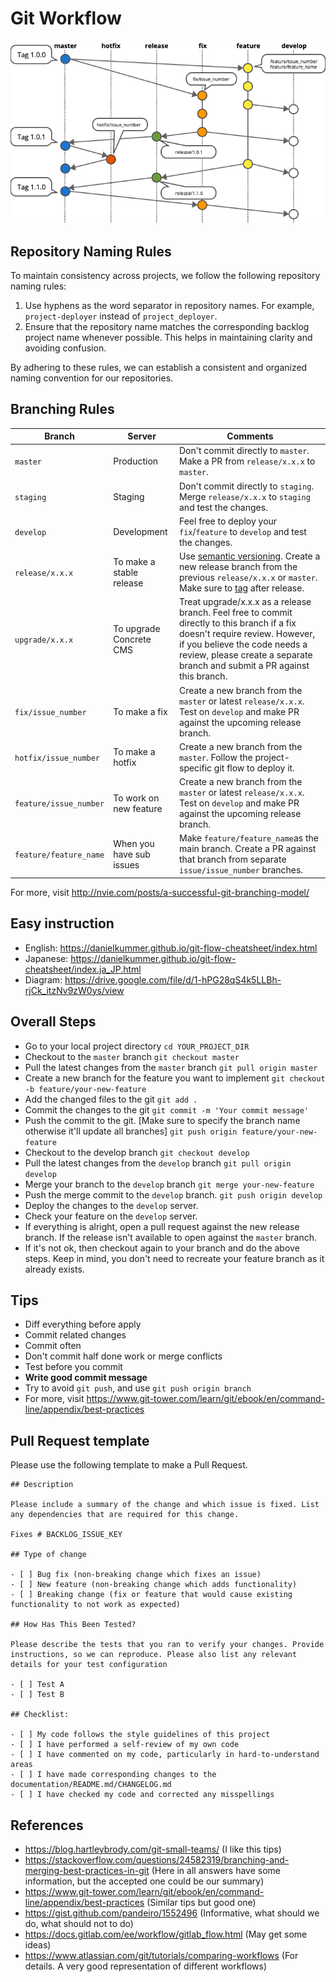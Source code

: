 # Git Workflow

![Git Wokflow](_media/git-workflow.png)

## Repository Naming Rules

To maintain consistency across projects, we follow the following repository naming rules:

1. Use hyphens as the word separator in repository names. For example, `project-deployer` instead of `project_deployer`.
2. Ensure that the repository name matches the corresponding backlog project name whenever possible. This helps in maintaining clarity and avoiding confusion.

By adhering to these rules, we can establish a consistent and organized naming convention for our repositories.


## Branching Rules

Branch | Server | Comments
----- | ----- | ----
`master` | Production | Don't commit directly to `master`. Make a PR from `release/x.x.x` to `master`.
`staging` | Staging | Don't commit directly to `staging`. Merge `release/x.x.x` to `staging` and test the changes.
`develop` | Development | Feel free to deploy your `fix`/`feature` to `develop` and test the changes.
`release/x.x.x` | To make a stable release | Use [semantic versioning](https://semver.org/). Create a new release branch from the previous `release/x.x.x` or `master`. Make sure to [tag](https://git-scm.com/book/en/v2/Git-Basics-Tagging) after release.
`upgrade/x.x.x` | To upgrade Concrete CMS | Treat upgrade/x.x.x as a release branch. Feel free to commit directly to this branch if a fix doesn't require review. However, if you believe the code needs a review, please create a separate branch and submit a PR against this branch.
`fix/issue_number` | To make a fix | Create a new branch from the `master` or latest `release/x.x.x`. Test on `develop` and make PR against the upcoming release branch.
`hotfix/issue_number` | To make a hotfix | Create a new branch from the `master`. Follow the project-specific git flow to deploy it.
`feature/issue_number` | To work on new feature | Create a new branch from the `master` or latest `release/x.x.x`. Test on `develop` and make PR against the upcoming release branch.
`feature/feature_name` | When you have sub issues | Make `feature/feature_name`as the main branch. Create a PR against that branch from separate `issue/issue_number` branches.


For more, visit http://nvie.com/posts/a-successful-git-branching-model/

## Easy instruction

- English: https://danielkummer.github.io/git-flow-cheatsheet/index.html
- Japanese: https://danielkummer.github.io/git-flow-cheatsheet/index.ja_JP.html
- Diagram: https://drive.google.com/file/d/1-hPG28qS4k5LLBh-rjCk_itzNv9zW0ys/view


## Overall Steps

- Go to your local project directory `cd YOUR_PROJECT_DIR`
- Checkout to the `master` branch `git checkout master`
- Pull the latest changes from the `master` branch `git pull origin master`
- Create a new branch for the feature you want to implement `git checkout -b feature/your-new-feature`
- Add the changed files to the git `git add .`
- Commit the changes to the git `git commit -m 'Your commit message'`
- Push the commit to the git. [Make sure to specify the branch name otherwise it'll update all branches] `git push origin feature/your-new-feature`
- Checkout to the develop branch `git checkout develop`
- Pull the latest changes from the `develop` branch `git pull origin develop`
- Merge your branch to the `develop` branch `git merge your-new-feature`
- Push the merge commit to the `develop` branch. `git push origin develop`
- Deploy the changes to the `develop` server.
- Check your feature on the `develop` server.
- If everything is alright, open a pull request against the new release branch. If the release isn't available to open against the `master` branch.
- If it's not ok, then checkout again to your branch and do the above steps. Keep in mind, you don't need to recreate your feature branch as it already exists.


## Tips

- Diff everything before apply
- Commit related changes
- Commit often
- Don't commit half done work or merge conflicts
- Test before you commit
- **Write good commit message**
- Try to avoid `git push`, and use `git push origin branch`
- For more, visit  https://www.git-tower.com/learn/git/ebook/en/command-line/appendix/best-practices

## Pull Request template
Please use the following template to make a Pull Request.

```
## Description

Please include a summary of the change and which issue is fixed. List any dependencies that are required for this change.

Fixes # BACKLOG_ISSUE_KEY

## Type of change

- [ ] Bug fix (non-breaking change which fixes an issue)
- [ ] New feature (non-breaking change which adds functionality)
- [ ] Breaking change (fix or feature that would cause existing functionality to not work as expected)

## How Has This Been Tested?

Please describe the tests that you ran to verify your changes. Provide instructions, so we can reproduce. Please also list any relevant details for your test configuration

- [ ] Test A
- [ ] Test B

## Checklist:

- [ ] My code follows the style guidelines of this project
- [ ] I have performed a self-review of my own code
- [ ] I have commented on my code, particularly in hard-to-understand areas
- [ ] I have made corresponding changes to the documentation/README.md/CHANGELOG.md
- [ ] I have checked my code and corrected any misspellings
```


## References

- https://blog.hartleybrody.com/git-small-teams/ (I like this tips)
- https://stackoverflow.com/questions/24582319/branching-and-merging-best-practices-in-git (Here in all answers have some information, but the accepted one could be our summary)
- https://www.git-tower.com/learn/git/ebook/en/command-line/appendix/best-practices (Similar tips but good one)
- https://gist.github.com/pandeiro/1552496 (Informative, what should we do, what should not to do)
- https://docs.gitlab.com/ee/workflow/gitlab_flow.html (May get some ideas)
- https://www.atlassian.com/git/tutorials/comparing-workflows (For details. A very good representation of different workflows)
